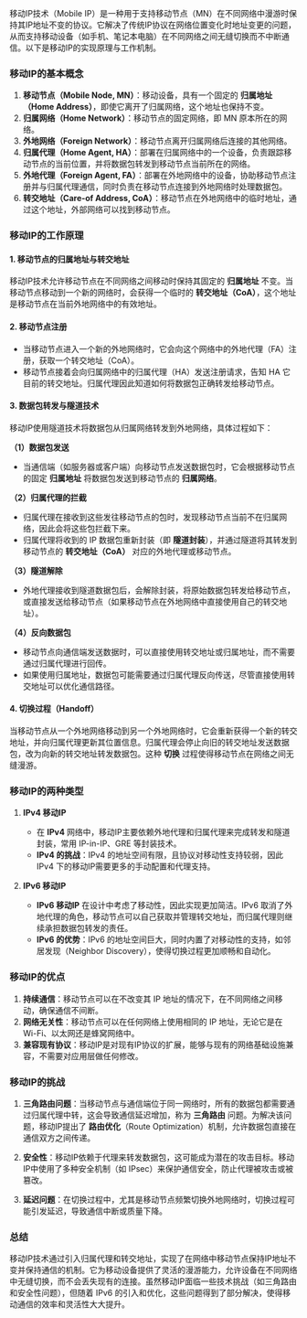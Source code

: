 移动IP技术（Mobile IP）是一种用于支持移动节点（MN）在不同网络中漫游时保持其IP地址不变的协议。它解决了传统IP协议在网络位置变化时地址变更的问题，从而支持移动设备（如手机、笔记本电脑）在不同网络之间无缝切换而不中断通信。以下是移动IP的实现原理与工作机制。

### 移动IP的基本概念

1. **移动节点（Mobile Node, MN）**：移动设备，具有一个固定的 **归属地址（Home Address）**，即使它离开了归属网络，这个地址也保持不变。
2. **归属网络（Home Network）**：移动节点的固定网络，即 MN 原本所在的网络。
3. **外地网络（Foreign Network）**：移动节点离开归属网络后连接的其他网络。
4. **归属代理（Home Agent, HA）**：部署在归属网络中的一个设备，负责跟踪移动节点的当前位置，并将数据包转发到移动节点当前所在的网络。
5. **外地代理（Foreign Agent, FA）**：部署在外地网络中的设备，协助移动节点注册并与归属代理通信，同时负责在移动节点连接到外地网络时处理数据包。
6. **转交地址（Care-of Address, CoA）**：移动节点在外地网络中的临时地址，通过这个地址，外部网络可以找到移动节点。

### 移动IP的工作原理

#### 1. **移动节点的归属地址与转交地址**
移动IP技术允许移动节点在不同网络之间移动时保持其固定的 **归属地址** 不变。当移动节点移动到一个新的网络时，会获得一个临时的 **转交地址（CoA）**，这个地址是移动节点在当前外地网络中的有效地址。

#### 2. **移动节点注册**
- 当移动节点进入一个新的外地网络时，它会向这个网络中的外地代理（FA）注册，获取一个转交地址（CoA）。
- 移动节点接着会向归属网络中的归属代理（HA）发送注册请求，告知 HA 它目前的转交地址。归属代理因此知道如何将数据包正确转发给移动节点。

#### 3. **数据包转发与隧道技术**
移动IP使用隧道技术将数据包从归属网络转发到外地网络，具体过程如下：

**（1）数据包发送**
- 当通信端（如服务器或客户端）向移动节点发送数据包时，它会根据移动节点的固定 **归属地址** 将数据包发送到移动节点的 **归属网络**。

**（2）归属代理的拦截**
- 归属代理在接收到这些发往移动节点的包时，发现移动节点当前不在归属网络，因此会将这些包拦截下来。
- 归属代理将收到的 IP 数据包重新封装（即 **隧道封装**），并通过隧道将其转发到移动节点的 **转交地址（CoA）** 对应的外地代理或移动节点。

**（3）隧道解除**
- 外地代理接收到隧道数据包后，会解除封装，将原始数据包转发给移动节点，或直接发送给移动节点（如果移动节点在外地网络中直接使用自己的转交地址）。

**（4）反向数据包**
- 移动节点向通信端发送数据时，可以直接使用转交地址或归属地址，而不需要通过归属代理进行回传。
- 如果使用归属地址，数据包可能需要通过归属代理反向传送，尽管直接使用转交地址可以优化通信路径。

#### 4. **切换过程（Handoff）**
当移动节点从一个外地网络移动到另一个外地网络时，它会重新获得一个新的转交地址，并向归属代理更新其位置信息。归属代理会停止向旧的转交地址发送数据包，改为向新的转交地址转发数据包。这种 **切换** 过程使得移动节点在网络之间无缝漫游。

### 移动IP的两种类型

1. **IPv4 移动IP**
    - 在 **IPv4** 网络中，移动IP主要依赖外地代理和归属代理来完成转发和隧道封装，常用 IP-in-IP、GRE 等封装技术。
    - **IPv4 的挑战**：IPv4 的地址空间有限，且协议对移动性支持较弱，因此 IPv4 下的移动IP需要更多的手动配置和代理支持。

2. **IPv6 移动IP**
    - **IPv6 移动IP** 在设计中考虑了移动性，因此实现更加简洁。IPv6 取消了外地代理的角色，移动节点可以自己获取并管理转交地址，而归属代理则继续承担数据包转发的责任。
    - **IPv6 的优势**：IPv6 的地址空间巨大，同时内置了对移动性的支持，如邻居发现（Neighbor Discovery），使得切换过程更加顺畅和自动化。

### 移动IP的优点

1. **持续通信**：移动节点可以在不改变其 IP 地址的情况下，在不同网络之间移动，确保通信不间断。
2. **网络无关性**：移动节点可以在任何网络上使用相同的 IP 地址，无论它是在 Wi-Fi、以太网还是蜂窝网络中。
3. **兼容现有协议**：移动IP是对现有IP协议的扩展，能够与现有的网络基础设施兼容，不需要对应用层做任何修改。

### 移动IP的挑战

1. **三角路由问题**：当移动节点与通信端位于同一网络时，所有的数据包都需要通过归属代理中转，这会导致通信延迟增加，称为 **三角路由** 问题。为解决该问题，移动IP提出了 **路由优化**（Route Optimization）机制，允许数据包直接在通信双方之间传递。

2. **安全性**：移动IP依赖于代理来转发数据包，这可能成为潜在的攻击目标。移动IP中使用了多种安全机制（如 IPsec）来保护通信安全，防止代理被攻击或被篡改。

3. **延迟问题**：在切换过程中，尤其是移动节点频繁切换外地网络时，切换过程可能引发延迟，导致通信中断或质量下降。

### 总结

移动IP技术通过引入归属代理和转交地址，实现了在网络中移动节点保持IP地址不变并保持通信的机制。它为移动设备提供了灵活的漫游能力，允许设备在不同网络中无缝切换，而不会丢失现有的连接。虽然移动IP面临一些技术挑战（如三角路由和安全性问题），但随着 IPv6 的引入和优化，这些问题得到了部分解决，使得移动通信的效率和灵活性大大提升。
